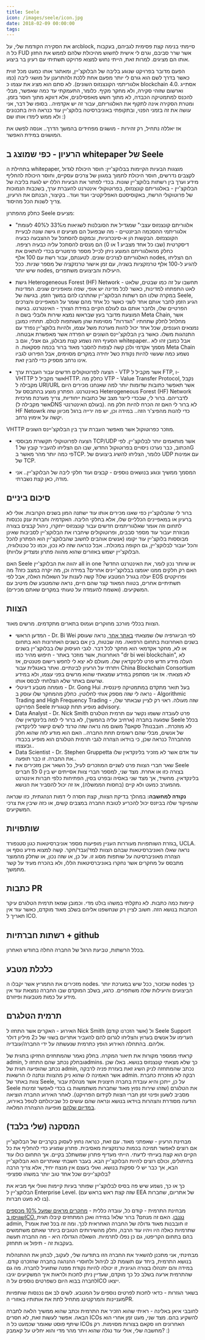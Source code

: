 ```yaml
---
title: Seele
icon: /images/seele/icon.jpg
date: 2018-02-09 00:00:00
tags:
---
```



את הסקירה הקודמת שלי, על arcblock, סיימתי בנימה קצת פסימית לגביהם, בעקבות כל ה FUD אשר שרר סביבם, וגרם לי אישית לחשוש מהיכולת שלהם לממש את החזון אותו הם מציגים.
למרות זאת, הייתי נחוש למצוא פרויקט תשתיתי עם רעיון בר ביצוע.

הפעם מדובר בפרויקט שנוגע בליבה של הבלוקצ'יין, ומאתגר אותו כמעט מכל זווית כאשר בדרך לשם הוא גורם לי יותר מפעם אחת ללכת ולהתרענן על מושגי ליבה (כמו אלגוריתמי הקונצנזוס השונים). לא סתם הוא מציג את עצמו כ blockchain 4.0.
אסתייג וארשום שזוהי סקירה, ולא מחקר מקיף. כלומר, התעמקתי עד כמה שאפשר, מבלי להכנס למתמטיקה הכבדה, לא מתוך חשש מאפסילונים, אלא דווקא מתוך חוסר בזמן. ומטרת הסקירה אינה לתקוף את האלגוריתם, עבור זה יש אקדמיה.. בסופו של דבר, אני עושה את זה בזמני הפנוי, ובתקופתי באוניברסיטה בלוקצ'יין עוד כנראה היה בתכנונים ולא ממש לימדו אותו שם :)

אז יאללה נתחיל, רק זהירות - מושגים מפחידים בהמשך הדרך.. אנסה לפשט את המושגים במידת האפשר.

## הרעיון - כפי שמוצג ב whitepaper של Seele
בתחילת ה whitepaper, מוצגות הבעיות הקיימות בבלוקצ'יין: חוסר היכולת לגדול לקצבים נדרשים, חוסר היכולת לתמוך במגוון של צרכים עסקיים, וחוסר היכולת להחליף מידע וערך בין רשתות בלוקצ'יין שונות.
בכדי לפתור את הבעיות הללו יש לגעת בליבה של הבלוקצ'יין - באלגוריתם קונצנזוס, בפרוטוקולי אינטרנט להעברת ערך, בשכבות הנמוכות של פרוטוקולי הרשת, באקוסיסטם האפליקטיבי ועוד ועוד.. בקיצור, הבנתם את הרעיון, צריך לשנות הכל מהיסוד.

כחלק מהפתרון Seele מציעים: 

* "אלגוריתם קונצנזוס עצבי" שמגדיל את הסובלנות לשגיאות מ33% ל40% לעומת אלגוריתמי ההסכמה הביזנטיים - מה שבפועל הם מציעים זו גישה שונה לבעיית הקונצנזוס. הבקשות הן א-סינכרוניות, ובמקום להסתכל על ההצבעה כבעיה דיסקרטית (שבו כל אחד מצביע 1 או 0) הם מנסים להסתכל עליה כבעיה רציפה. כחלק מהאלגוריתם המוצע ניתן לכייל מספר פרמטרים בכדי להתאים את האלגוריתם לצרכים שונים. לטענתם, עבור רשת עם 100 אלף nodes, הם הצליחו להגיע ל-100 אלף טרנזקציות בשניה, עם זמן אישור טרנזקציה של מספר שניות. ככל שיש יותר nodes, היעילות והביצועים משתפרים.

* גישת Heterogeneous Forest (HF) Network - תחשבו על זה כמו שבטים, שלאט לאט התפתחו למדינות, כאשר לכל מדינה יש אופי, שפה ומאפיניים שונים. המדינות במקרה שלנו הם רשתות הבלוקצ'יין שהתרבו להם במשך הזמן. בגישה של Seele, הגיע הזמן לחבר אותם אחד לשני כאשר כל אחד מהם שומר על המאפיינים והצרכים הפרטיים שלו, ולחבר אותם גם לעולם הקיים במידת הצורך - האינטרנט. 
בגישה המוצעת מדובר בעץ שבראשו נמצא שירות גלובלי בשם ה Meta Chain, אשר מחלחל לחלק שתחתיו "הגדרות" מסוימות שהן משותפות לכולם. תחתיו כמובן נמצאים הענפים, שכל אחד יכול להוות מערכת משל עצמו, ולהיות בלוקצ'יין נפרד עם התנהגות משלו. כאשר בין הבלוקצ'יינס השונים יש הפרדה אשר מאפשרת אבטחה.
הסעיף הזה נשמע קצת מבולגן, גם אצלי, וגם ב whitepaper.. אבל כמובן זהו לא מסמך אקדמי ולכן קשה לצפות להסבר מאוד ברור בכמה פסקאות. ה Meta Chain נשמע כמה שעשוי להיות נקודת כשל יחידה במקרים מסוימים, אבל הפירוט לגביו אינו נרחב מספיק כדי להבין זאת.

* הצעה לפרוטוקולים חדשים עבור העברת ערך - VTP אשר מקביל ל FTP, ו- VHTTP אשר מקביל לHTTP.
כחלק מה VTP - Value Transfer Protocol, נקבל מקבילה ל URI/URL אשר תאפשר כתובות שדומות יותר למה שאנחנו מכירים היום באינטרנט.
הפתרון מוצע בהתבסס על Heterogeneous Forest (HF) Network לדבריהם.
ברור לי, שבכדי לייצר מצב של כתובות ייחודיות, צריך מערכת מרכזית (אשר מקבילה לDNS בעולם האינטרנטי). לא ברור לי האם זה הכרח להיות חלק מה HF Netowrk כדי להנות מהפיצ'ר הזה.. במידה וכן, יש פה ירייה ברגל מכיוון שזה יקשה על אימוץ נרחב.

VHTTP מוזכר כפרוטוקול אשר מאפשר העברת ערך בין הבלוקצ'יינס השונים.

* הצעה לפרוטוקולי תקשורת מבוססי TCP/UDP אשר מותאמים יותר לבלוקצ'יין.
לפי הכתוב, כבר נערכו ניסויים בפרוטוקול החדש, שבו הם הצליחו להעביר קובץ של 1G פי כמה יותר מהר מאשר בTCP. כלומר, הצליחו להשיג ביצועים של UDP עם אמינות של TCP.

* המסמך ממשיך ונוגע בנושאים נוספים - קבצים ועוד חלקי ליבה של הבלוקצ'יין.. אני מודה, כאן קצת נשברתי.

## סיכום ביניים
ברור לי שהבלוקצ'יין כפי שאנו מכירים אותו עוד ישתנה המון בשנים הקרובות. אולי לא ברעיון או במאפיינים הכלליים שלו, אלא בחלקי הליבה. האקדמיה וחברות ענק נכנסות לתחום וזה אומר שאלגוריתמים חדשים עבור קונצנזוס ייחקרו, ניהול קבצים בצורה מבוזרת יעבור עוד מספר סבבים, ופרוטוקולים שיחברו את הבלוקצ'יין לסביבות שאינן מבוססות בלוקצ'יין עוד יקומו (אנשים אוהבים לחשוב שהבלוקצ'יין הוא הפתרון להכל והכל יעבור לבלוקצ'יין, גם הקופה במכולת.. אבל כנראה שזה לא נכון, וכמו כל טכנולוגיה, הבלוקצ'יין ישמש באזורים שהוא מהווה פתרון ומצדיק עלויות).

האם Seele יהווה את הבלוקצ'יין all in one או שיותר נכון לומר, את האינטרנט החדש?
האם רק חלקים ממנו יאומצו בבלוקצ'יינים אחרים? במידה וכן, מה יקרה במצב כזה? מה יעלה בגורל המטבע שלו?
קשה לענות על השאלות האלה, אבל לפי EOS ופרויקטים תשתיתיים אחרים, בטווח המאוד קצר שהם חיים, נראה שהמטבע שלו מיטיב עם המשקיעים. (ואשמח להעמדה על טעותי במקרים שאתם מכירים).

## הצוות
הצוות בכללי מורכב מחוקרים ועמוס בתארים מתקדמים. מרשים מאוד.
* המדען הראשי - Dr. Bi Wei
לפי הביוגרפיה שלו שמצאתי [באתר אחר](https://www.city.ac.uk/people/academics/wei-bi#profile=research), נראה שעוסק בשנים האחרונות בתחום הרפואה. מה שבטוח, בין אם בשנים האחרונות הוא בתחום או לא, מחקר אקדמאי הוא מחקר לכל דבר. לגבי העיסוק שלו בבלוקצ'יין בשנים האחרונות, אשר מוזכר באתר - חיפוש מהיר כמו "dr bi wei blockchain", לא העלה מידע חדש פרט ללינקדאין שלו. מעולם לא יצא לי לחפש רישום פטנטים, אז ויתרתי על הרעיון לבינתיים. ואתר באנגלית עבור China Blockchain Consortium לא מצאתי. אז אני מסתפק במידע שמצאתי שהוא מרשים בפני עצמו, ולא במידע שרשום באתר שלא הצלחתי לבסס אותו.
* מומחה מטבע דיגיטלי - Dr. Gong Hui
בעל תואר מתקדם במתמטיקה פיננסית. נראה לי שזה מספק אותי לחלוטין. כחלק מהמחקר שלו עוסק ב - Algorithmic Trading and High Frequency Trading - שזה מעולה.  ראוי רק לציין שבאתר שלו, הפרויקט Seele מופיע תחת קטגורית advisory.
* Data Analyst - Dr. Nick Smith
פרט לעובדה ששמו נקשר עם תרמית הטלגרם שפגעה בחברה (ארחיב עליה בהמשך), לא ברור לי למה בלינקדאין שלו Seele בכלל לא מוזכרת.. חובבנות? סקאם? משום מה נראה שזה טרנד לשים קישור ללינקדאין של אנשים, מבלי שהם רשומים תחת החברה.. האם הוא מודע לזה שהוא חלק מהחברה? כנראה שכן, כי בוידאו הצהרה לגבי תרמית הטלגרם הוא מופיע בכבודו ובעצמו..
* Data Scientist - Dr. Stephen Gruppetta
עוד אדם אשר לא מזכיר בלינקדאין שלו את החברה. זו כבר תופעה..
* שאר חברי הצוות
פרט לשניים המוזכרים לעיל, כל השאר אכן מזכירים את Seele בצורה כזו או אחרת. מצד שני, למספר חברי צוות אסייתים יש בין 0 ל5 חברים בלינקדאין. מחשיד, אך מצד שני באסיה ובפרט בסין, הפתיחות כלפי חברות אינטרנט מהמערב כמעט ולא קיים (בחסות הממשלה), אז זה יכול להסביר את הנושא.

**נקודה למחשבה:** במהלך בדיקת הצוות, קצת חסרה לי דמות הנהגתית, כזו שנראה שהמיקוד שלה בביזנס יכול להכריע לטובת החברה במצבים קשים, או כזה שיבין את צרכי המשקיעים.

## שותפויות
בגזרת השותפויות מעוררות העניין מופיעות מספר אוניברסיטאות כגון סטנפורד, UCLA. נראה שאלו האוניברסיטאות שבהם הצוות למד/עבד/חקר. קשה למצוא מידע נוסף או הצהרה מאוניברסיטה על שותפות מסוג זו. על כן, או שזה נכון, או שחלק מהמוצר מתבסס על מחקרים אשר נחקרו באוניברסיטאות הללו, ולא בהכרח מעיד על קשר מתמשך.

## כתבות PR
קיימות כמה כתבות. לא נתקלתי במשהו בולט מדי. וכמובן שמאז תרמית הטלגרם עיקר הכתבות בנושא הזה.
חשוב לציין רק שנחשפנו אליהם בשלב מאוד מוקדם, כאשר עוד אין תאריך ל ICO.

## רשתות חברתיות + github
בכלל הרשתות, טביעת הרגל של החברה החלה בחודש האחרון.

## כלכלת מטבע
מזכירים את התמריץ אשר יקבלו ה nodes. שכזכור, ככל שיש במערכת יותר nodes כך הביצועים והיעילות שלה משתפרים.
כרגע, בשלב המוקדם שבו החברה נמצאת עוד אין מידע על כמות מטבעות ופיזורם.

## תרמית הטלגרם
האירוע - האקרים אשר התחזו ל Nick Smith (אשר הזכרנו קודם) ול Seele Support הערימו על אנשים בערוץ והצליחו לגרום להם להעביר אתריום בשווי של כ2 מיליון דולר אליהם.
בהתחלה האירוע הופץ כתרמית שנעשתה על ידי החברה/עובדיה.

קראתי ממספר מקורות את תיאור המקרה. בחלק נאמר שהמתחזים החזיקו בתגית של admin, ובחלק נכתב שהם התחזו לadmins. כך שלא מצאתי קונצנזוס בנושא.
באלו שכן נכתב שהופיעה תגית של admin, נכתב שהמתחזה לניק השיג זאת בעזרת פניה לרבקה אשר האמינה לו שהוא ניק מהצוות ונתנה לו הרשאות admin. רבקה לא מוזכרת כחברת צוות באתר של Seele, על כן, ייתכן והיא עובדת בחברה חיצונית אשר מנהלת עבור Seele את הטלגרם (שזהו  שירות נפוץ מאוד שחברות משתמשות בו בכדי לאפשר זמינות מסביב לשעון ופינוי זמן חברי הצוות לקידום הפרויקט).
לאחר האירוע החברה הוציאה הודעה מסודרת והצהרות בוידאו בנושא ונראה שהם עושים כל שביכולתם לטפל באירוע, [במדיום שלהם](https://medium.com/seeletech/seele-s-statement-bc5371784ad4) מופיעה ההצהרה המלאה.

## המסקנה (שלי בלבד)
מבחינת הרעיון - שאפתני מאוד.
עם זאת, כנראה נחוץ לעסוק בקרביים של הבלוקצ'יין אם רוצים לאפשר תמיכה בכמות טרנזקציות מאסיבית.
פתרון שמגיע כדי להחליף את כל הקיים הוא קצת בעייתי לדעתי. הייתי מעדיף פתרון שמשתלב בקיים. אך התחום כולו עוד בחיתולים, וכולם רוצים להיות הבלוקצ'יין הבא.
בעבר חשבתי שאתריום הוא הבלוקצ'יין הבא, אך כבר יש לי ספקות בנושא. ואולי בעצם אין מנצח יחיד, אלא צריך הרבה בלוקצ'יינים שכל אחד טוב יותר במשהו ספציפי?

כך או כך, נשמע שיש פה בסיס לבלוקצ'יין שפותר בעיות קיימות ואולי אף מביא את הבלוקצ'יין ל Enterprise Level. (שזה קצת ראש בראש עם EEA של אתריום, שחברות בו לא מעט חברות).

מבחינת התרמית - קודם כל, עובדה כללית - [מחקרים מראים שמעל 10% מכספים שגויסו בICO, נגנבו](https://www.reuters.com/article/us-ico-ernst-young/more-than-10-percent-of-3-7-billion-raised-in-icos-has-been-stolen-ernst-young-idUSKBN1FB1MZ).
האם זה מנחם? ברור שלא! במידה ואכן המתחזים קיבלו תגית admin, זו חובבנות מאוד גדולה של החברה האחראית לכך.
ומה זה בכל זאת אומר? שתרמיות כאלה היו ויהיו עוד הרבה, וחלק מהשירותים הטובים ביותר שאתם משתמשים בהם בתחום הקריפטו, גם כן נפלו לתרמיות.
השאלה הגדולה היא - מה החברה תעשה בעקבות זה - תיפול או תתחזק.

מבחינתי, אני מתכנן להשאיר את החברה הזו בתודעה שלי, לעקוב, לבחון את ההתנהלות בנושא התרמית, ביחד עם תשומת לב לניהול ולחוסרי ההנהגה בחברה שהזכרנו קודם.
במידה והם יתנהלו בצורה הגיונית, זו יכולה להיות נקודת מפנה שתועיל לחברה.
מה גם שהתרמית ארעה בשלב כל כך מוקדם, שעדיין ניתן לחכות ולראות איך המשקיעים יגיבו לחברה בבוא היום כשפרטים נוספים על הICO ייצאו.

בשאר הגזרות - כדאי לחכות לפרטים נוספים על המטבע. לשים לב אם נכנסות שותפויות מעניינות והמרקטינג מתחיל לתת את אותותיו באזורי הPR.

לחובבי איאן באלינה - ראיתי שהוא הזכיר את התרמית וכתב שהוא ממשיך הלאה לחברה הבאה. אפשר לעשות זאת, לא חסרים ICOs להשקיע בהם.
מצד שני, מעט זמן אחרי הוא שיתף פוסט שאומר שכמעט כל ה ICOs האחרונים חוו סקאם בצורות מסוימות. רק מחשבה שלי, אולי עוד נגלה שהוא ויתר מהר מדי והוא יחליט על קאמבק? :)